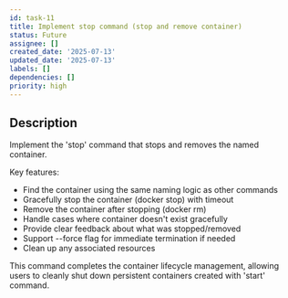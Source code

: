 ```yaml
---
id: task-11
title: Implement stop command (stop and remove container)
status: Future
assignee: []
created_date: '2025-07-13'
updated_date: '2025-07-13'
labels: []
dependencies: []
priority: high
---
```


## Description

Implement the 'stop' command that stops and removes the named container.

Key features:
- Find the container using the same naming logic as other commands
- Gracefully stop the container (docker stop) with timeout
- Remove the container after stopping (docker rm)
- Handle cases where container doesn't exist gracefully
- Provide clear feedback about what was stopped/removed
- Support --force flag for immediate termination if needed
- Clean up any associated resources

This command completes the container lifecycle management, allowing users to cleanly shut down persistent containers created with 'start' command.
